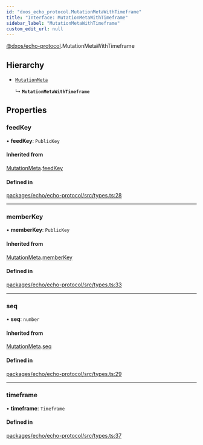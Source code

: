 ```yaml
---
id: "dxos_echo_protocol.MutationMetaWithTimeframe"
title: "Interface: MutationMetaWithTimeframe"
sidebar_label: "MutationMetaWithTimeframe"
custom_edit_url: null
---
```


[@dxos/echo-protocol](../modules/dxos_echo_protocol.md).MutationMetaWithTimeframe

## Hierarchy

- [`MutationMeta`](dxos_echo_protocol.MutationMeta.md)

  ↳ **`MutationMetaWithTimeframe`**

## Properties

### feedKey

• **feedKey**: `PublicKey`

#### Inherited from

[MutationMeta](dxos_echo_protocol.MutationMeta.md).[feedKey](dxos_echo_protocol.MutationMeta.md#feedkey)

#### Defined in

[packages/echo/echo-protocol/src/types.ts:28](https://github.com/dxos/protocols/blob/6f4c34af3/packages/echo/echo-protocol/src/types.ts#L28)

___

### memberKey

• **memberKey**: `PublicKey`

#### Inherited from

[MutationMeta](dxos_echo_protocol.MutationMeta.md).[memberKey](dxos_echo_protocol.MutationMeta.md#memberkey)

#### Defined in

[packages/echo/echo-protocol/src/types.ts:33](https://github.com/dxos/protocols/blob/6f4c34af3/packages/echo/echo-protocol/src/types.ts#L33)

___

### seq

• **seq**: `number`

#### Inherited from

[MutationMeta](dxos_echo_protocol.MutationMeta.md).[seq](dxos_echo_protocol.MutationMeta.md#seq)

#### Defined in

[packages/echo/echo-protocol/src/types.ts:29](https://github.com/dxos/protocols/blob/6f4c34af3/packages/echo/echo-protocol/src/types.ts#L29)

___

### timeframe

• **timeframe**: `Timeframe`

#### Defined in

[packages/echo/echo-protocol/src/types.ts:37](https://github.com/dxos/protocols/blob/6f4c34af3/packages/echo/echo-protocol/src/types.ts#L37)

